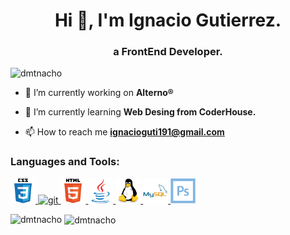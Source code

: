 <h1 align="center">Hi 👋, I'm Ignacio Gutierrez.</h1>
<h3 align="center">a FrontEnd Developer.</h3>

<p align="left"> <img src="https://komarev.com/ghpvc/?username=dmtnacho&label=Profile%20views&color=9429ff&style=flat-square" alt="dmtnacho" /> </p>

- 🔭 I’m currently working on **Alterno®**

- 🌱 I’m currently learning **Web Desing from CoderHouse.**

- 📫 How to reach me **ignacioguti191@gmail.com**

<h3 align="left">Languages and Tools:</h3>
<p align="left"> <a href="https://www.w3schools.com/css/" target="_blank" rel="noreferrer"> <img src="https://raw.githubusercontent.com/devicons/devicon/master/icons/css3/css3-original-wordmark.svg" alt="css3" width="40" height="40"/> </a> <a href="https://git-scm.com/" target="_blank" rel="noreferrer"> <img src="https://www.vectorlogo.zone/logos/git-scm/git-scm-icon.svg" alt="git" width="40" height="40"/> </a> <a href="https://www.w3.org/html/" target="_blank" rel="noreferrer"> <img src="https://raw.githubusercontent.com/devicons/devicon/master/icons/html5/html5-original-wordmark.svg" alt="html5" width="40" height="40"/> </a> <a href="https://www.java.com" target="_blank" rel="noreferrer"> <img src="https://raw.githubusercontent.com/devicons/devicon/master/icons/java/java-original.svg" alt="java" width="40" height="40"/> </a> <a href="https://www.linux.org/" target="_blank" rel="noreferrer"> <img src="https://raw.githubusercontent.com/devicons/devicon/master/icons/linux/linux-original.svg" alt="linux" width="40" height="40"/> </a> <a href="https://www.mysql.com/" target="_blank" rel="noreferrer"> <img src="https://raw.githubusercontent.com/devicons/devicon/master/icons/mysql/mysql-original-wordmark.svg" alt="mysql" width="40" height="40"/> </a> <a href="https://www.photoshop.com/en" target="_blank" rel="noreferrer"> <img src="https://raw.githubusercontent.com/devicons/devicon/master/icons/photoshop/photoshop-line.svg" alt="photoshop" width="40" height="40"/> </a> </p>

<p><img align="left" src="https://github-readme-stats.vercel.app/api/top-langs?username=dmtnacho&show_icons=true&theme=tokyonight&title_color=9429ff&text_color=9f9f9f&bg_color=222222&locale=en&layout=compact" alt="dmtnacho" /></p>

<p>&nbsp;<img align="center" src="https://github-readme-stats.vercel.app/api?username=dmtnacho&show_icons=true&theme=tokyonight&title_color=9429ff&text_color=9f9f9f&bg_color=222222&locale=en" alt="dmtnacho" /></p>
